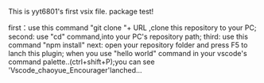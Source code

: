 This is yyt6801's first vsix file. package test!

first：use this command "git clone "+ URL ,clone this repository to your PC;
second: use "cd" command,into your PC's repository path;
third: use this command "npm install"
next: open your repository folder and press F5 to lanch this plugin;
when you use "hello world" command in your vscode's command palette..(ctrl+shift+P);you can see 'Vscode_chaoyue_Encourager'lanched...
